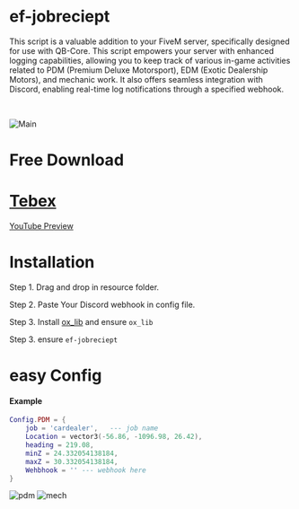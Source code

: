 # ef-jobreciept
This script is a valuable addition to your FiveM server, specifically designed for use with QB-Core. This script empowers your server with enhanced logging capabilities, allowing you to keep track of various in-game activities related to PDM (Premium Deluxe Motorsport), EDM (Exotic Dealership Motors), and mechanic work. It also offers seamless integration with Discord, enabling real-time log notifications through a specified webhook.

<br>

![Main](https://cdn.discordapp.com/attachments/945026120414294047/1170852800499032204/ef-jobreciept.png)


# Free Download
# [Tebex](https://ef-productions.tebex.io/package/5982822)

[YouTube Preview](https://www.youtube.com/watch?v=aahFVvQSp-w)

# Installation
Step 1.  Drag and drop in resource folder.

Step 2. Paste Your Discord webhook in config file.

Step 3. Install [ox_lib](https://github.com/overextended/ox_lib) and ensure `ox_lib`

Step 3. ensure `ef-jobreciept`


# easy Config
<h4>Example</h4>

```lua
Config.PDM = {
    job = 'cardealer',   --- job name
    Location = vector3(-56.86, -1096.98, 26.42),
    heading = 219.08,
    minZ = 24.332054138184,
    maxZ = 30.332054138184,
    Wehbhook = '' --- webhook here
}
```
![pdm](https://cdn.discordapp.com/attachments/945026120414294047/1170842564723753111/image.png?ex=655a831c&is=65480e1c&hm=8a12a023a32e42d9d83247ceeb82b7db8a2a440c3cfb7ac25bc584b49fc106dc&)
![mech](https://cdn.discordapp.com/attachments/945026120414294047/1170842928114061392/image.png?ex=655a8373&is=65480e73&hm=98582fc3997b27a7ebe6cddd6bc7f0a00a552e6a6b70505779a0bbf636d959a4&)



